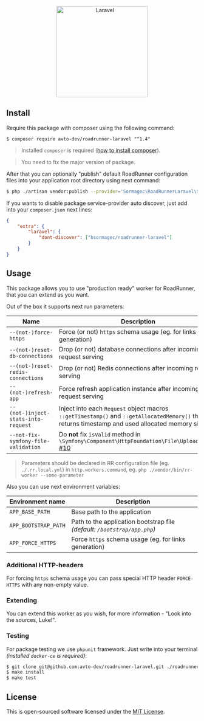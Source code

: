 <p align="center">
  <img src="https://laravel.com/assets/img/components/logo-laravel.svg" alt="Laravel" width="240" />
</p>

## Install

Require this package with composer using the following command:

```shell
$ composer require avto-dev/roadrunner-laravel "^1.4"
```

> Installed `composer` is required ([how to install composer][getcomposer]).

> You need to fix the major version of package.

After that you can optionally "publish" default RoadRunner configuration files into your application root directory using next command:

```bash
$ php ./artisan vendor:publish --provider='Sormagec\RoadRunnerLaravel\ServiceProvider' --tag=rr-config
```

If you wants to disable package service-provider auto discover, just add into your `composer.json` next lines:

```json
{
    "extra": {
        "laravel": {
            "dont-discover": ["bsormagec/roadrunner-laravel"]
        }
    }
}
```

## Usage

This package allows you to use "production ready" worker for RoadRunner, that you can extend as you want.

Out of the box it supports next run parameters:

| Name                                | Description                                                                                                                                    |
| ----------------------------------- | ---------------------------------------------------------------------------------------------------------------------------------------------- |
| `--(not-)force-https`               | Force (or not) `https` schema usage (eg. for links generation)                                                                                 |
| `--(not-)reset-db-connections`      | Drop (or not) database connections after incoming request serving                                                                              |
| `--(not-)reset-redis-connections`   | Drop (or not) Redis connections after incoming request serving                                                                                 |
| `--(not-)refresh-app`               | Force refresh application instance after incoming request serving                                                                              |
| `--(not-)inject-stats-into-request` | Inject into each `Request` object macros `::getTimestamp()` and `::getAllocatedMemory()` that returns timestamp and used allocated memory size |
| `--not-fix-symfony-file-validation` | Do **not** fix `isValid` method in `\Symfony\Component\HttpFoundation\File\UploadedFile` [#10]                                                 |

> Parameters should be declared in RR configuration file (eg. `./.rr.local.yml`) in `http.workers.command`, eg. `php ./vendor/bin/rr-worker --some-parameter`

Also you can use next environment variables:

| Environment name     | Description                                                              |
| -------------------- | ------------------------------------------------------------------------ |
| `APP_BASE_PATH`      | Base path to the application                                             |
| `APP_BOOTSTRAP_PATH` | Path to the application bootstrap file _(default: `/bootstrap/app.php`)_ |
| `APP_FORCE_HTTPS`    | Force `https` schema usage (eg. for links generation)                    |

### Additional HTTP-headers

For forcing `https` schema usage you can pass special HTTP header `FORCE-HTTPS` with any non-empty value.

### Extending

You can extend this worker as you wish, for more information - "Look into the sources, Luke!".

### Testing

For package testing we use `phpunit` framework. Just write into your terminal _(installed `docker-ce` is required)_:

```bash
$ git clone git@github.com:avto-dev/roadrunner-laravel.git ./roadrunner-laravel && cd $_
$ make install
$ make test
```


## License

This is open-sourced software licensed under the [MIT License][link_license].

[badge_packagist_version]: https://img.shields.io/packagist/v/avto-dev/roadrunner-laravel.svg?maxAge=180
[badge_php_version]: https://img.shields.io/packagist/php-v/avto-dev/roadrunner-laravel.svg?longCache=true
[badge_build_status]: https://travis-ci.org/avto-dev/roadrunner-laravel.svg?branch=master
[badge_code_quality]: https://img.shields.io/scrutinizer/g/avto-dev/roadrunner-laravel.svg?maxAge=180
[badge_coverage]: https://img.shields.io/codecov/c/github/avto-dev/roadrunner-laravel/master.svg?maxAge=60
[badge_downloads_count]: https://img.shields.io/packagist/dt/avto-dev/roadrunner-laravel.svg?maxAge=180
[badge_license]: https://img.shields.io/packagist/l/avto-dev/roadrunner-laravel.svg?longCache=true
[badge_release_date]: https://img.shields.io/github/release-date/avto-dev/roadrunner-laravel.svg?style=flat-square&maxAge=180
[badge_commits_since_release]: https://img.shields.io/github/commits-since/avto-dev/roadrunner-laravel/latest.svg?style=flat-square&maxAge=180
[badge_issues]: https://img.shields.io/github/issues/avto-dev/roadrunner-laravel.svg?style=flat-square&maxAge=180
[badge_pulls]: https://img.shields.io/github/issues-pr/avto-dev/roadrunner-laravel.svg?style=flat-square&maxAge=180
[link_releases]: https://github.com/avto-dev/roadrunner-laravel/releases
[link_packagist]: https://packagist.org/packages/avto-dev/roadrunner-laravel
[link_build_status]: https://travis-ci.org/avto-dev/roadrunner-laravel
[link_coverage]: https://codecov.io/gh/avto-dev/roadrunner-laravel/
[link_changes_log]: https://github.com/avto-dev/roadrunner-laravel/blob/master/CHANGELOG.md
[link_code_quality]: https://scrutinizer-ci.com/g/avto-dev/roadrunner-laravel/
[link_issues]: https://github.com/avto-dev/roadrunner-laravel/issues
[link_create_issue]: https://github.com/avto-dev/roadrunner-laravel/issues/new/choose
[link_commits]: https://github.com/avto-dev/roadrunner-laravel/commits
[link_pulls]: https://github.com/avto-dev/roadrunner-laravel/pulls
[link_license]: https://github.com/avto-dev/roadrunner-laravel/blob/master/LICENSE
[getcomposer]: https://getcomposer.org/download/
[roadrunner]: https://github.com/spiral/roadrunner
[#10]: https://github.com/avto-dev/roadrunner-laravel/issues/10
